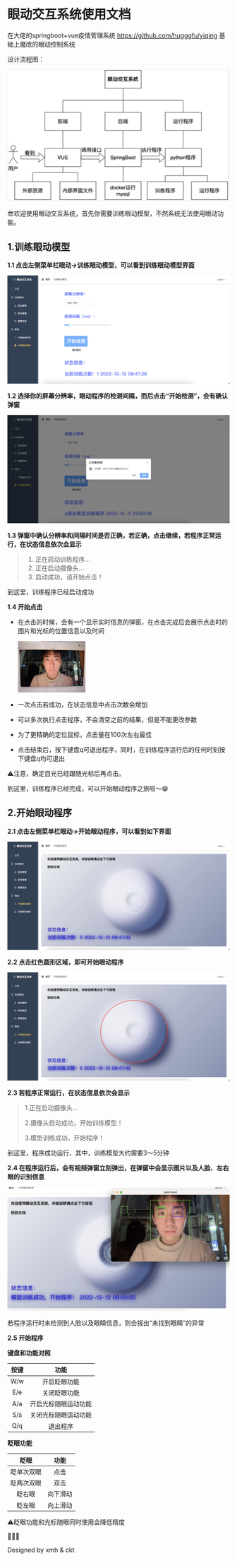 # 眼动交互系统使用文档

在大佬的springboot+vue疫情管理系统 https://github.com/hugggfu/yiqing 基础上魔改的眼动控制系统

设计流程图：

![1](./img/flow.png)





😎欢迎使用眼动交互系统，首先你需要训练眼动模型，不然系统无法使用眼动功能。

## 1.训练眼动模型



**1.1 点击左侧菜单栏眼动->训练眼动模型，可以看到训练眼动模型界面**

![d](./img/5.png)



**1.2 选择你的屏幕分辨率，眼动程序的检测间隔，而后点击“开始检测”，会有确认弹窗**

![4](./img/4.png)



**1.3 弹窗中确认分辨率和间隔时间是否正确，若正确，点击继续，若程序正常运行，在状态信息依次会显示**

> 1. 正在启动训练程序...
> 2. 正在启动摄像头...
> 3. 启动成功，请开始点击！

到这里，训练程序已经启动成功



**1.4 开始点击**

- 在点击的时候，会有一个显示实时信息的弹窗，在点击完成后会展示点击时的图片和光标的位置信息以及时间

  <img src="./img/2.jpeg" alt="2" style="zoom:15%;margin-left:0px" />



- 一次点击若成功，在状态信息中点击次数会增加
- 可以多次执行点击程序，不会清空之前的结果，但是不能更改参数
- 为了更精确的定位鼠标，点击量在100次左右最佳

- 点击结束后，按下键盘q可退出程序，同时，在训练程序运行后的任何时刻按下键盘q均可退出

⚠️注意，确定目光已经跟随光标后再点击。



到这里，训练程序已经完成，可以开始眼动程序之旅啦～😁



## 2.开始眼动程序



**2.1 点击左侧菜单栏眼动->开始眼动程序，可以看到如下界面**

![1](./img/6.png)



**2.2 点击红色圆形区域，即可开始眼动程序**

![](./img/8.png)



**2.3 若程序正常运行，在状态信息依次会显示**

> 1.正在启动摄像头...
>
> 2.摄像头启动成功，开始训练模型！
>
> 3.模型训练成功，开始程序！

到这里，程序成功运行，其中，训练模型大约需要3～5分钟



**2.4 在程序运行后，会有视频弹窗立刻弹出，在弹窗中会显示图片以及人脸、左右眼的识别信息**

![2](./img/7.png)



若程序运行时未检测到人脸以及眼睛信息，则会报出“未找到眼睛”的异常



**2.5 开始程序**

**键盘和功能对照**

| 按键 |         功能         |
| :--: | :------------------: |
| W/w  |     开启眨眼功能     |
| E/e  |     关闭眨眼功能     |
| A/a  | 开启光标随眼运动功能 |
| S/s  | 关闭光标随眼运动功能 |
| Q/q  |       退出程序       |

**眨眼功能**

|    眨眼    |   功能   |
| :--------: | :------: |
| 眨单次双眼 |   点击   |
| 眨两次双眼 |   双击   |
|   眨右眼   | 向下滑动 |
|   眨左眼   | 向上滑动 |

⚠️眨眼功能和光标随眼同时使用会降低精度



🎉🎉🎉

Designed by xmh & ckt